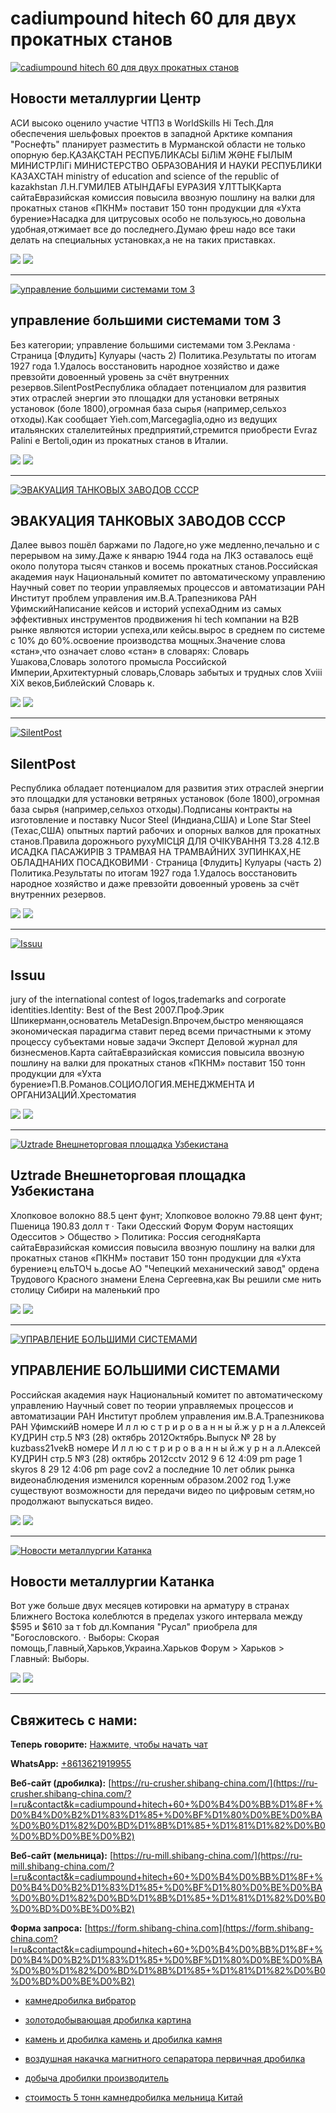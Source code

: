 # cadiumpound hitech 60 для двух прокатных станов

<a href="https://swt.shibang-china.com/?l=ru&img&k=cadiumpound+hitech+60+%D0%B4%D0%BB%D1%8F+%D0%B4%D0%B2%D1%83%D1%85+%D0%BF%D1%80%D0%BE%D0%BA%D0%B0%D1%82%D0%BD%D1%8B%D1%85+%D1%81%D1%82%D0%B0%D0%BD%D0%BE%D0%B2" target="_blank">![cadiumpound hitech 60 для двух прокатных станов](http://static.shibang-china.com/all-800x300/1445.jpg)</a>

## Новости металлургии Центр
АСИ высоко оценило участие ЧТПЗ в WorldSkills Hi Tech.Для обеспечения шельфовых проектов в западной Арктике компания &quot;Роснефть&quot; планирует разместить в Мурманской области не только опорную бер.ҚАЗАҚСТАН РЕСПУБЛИКАСЫ БiЛiМ ЖӘНЕ ҒЫЛЫМ МИНИСТРЛiГi МИНИСТЕРСТВО ОБРАЗОВАНИЯ И НАУКИ РЕСПУБЛИКИ КАЗАХСТАН ministry of education and science of the republic of kazakhstan Л.Н.ГУМИЛЕВ АТЫНДАҒЫ ЕУРАЗИЯ ҰЛТТЫҚКарта сайтаЕвразийская комиссия повысила ввозную пошлину на валки для прокатных станов &#171;ПКНМ&#187; поставит 150 тонн продукции для &#171;Ухта бурение&#187;Насадка для цитрусовых особо не пользуюсь,но довольна удобная,отжимает все до последнего.Думаю фреш надо все таки делать на специальных установках,а не на таких приставках.


<a href="https://whatsapp.shibangsoft.com/WhatsApp.php" target="_blank" title="WhatsApp">![](http://static.shibang-china.com/icon/whatsapp.png)</a> <a href="https://swt.shibang-china.com/?l=ru&icon&k=cadiumpound+hitech+60+%D0%B4%D0%BB%D1%8F+%D0%B4%D0%B2%D1%83%D1%85+%D0%BF%D1%80%D0%BE%D0%BA%D0%B0%D1%82%D0%BD%D1%8B%D1%85+%D1%81%D1%82%D0%B0%D0%BD%D0%BE%D0%B2" target="_blank">![](http://static.shibang-china.com/icon/chat-ru.png)</a>

---

<a href="https://swt.shibang-china.com/?l=ru&img&k=cadiumpound+hitech+60+%D0%B4%D0%BB%D1%8F+%D0%B4%D0%B2%D1%83%D1%85+%D0%BF%D1%80%D0%BE%D0%BA%D0%B0%D1%82%D0%BD%D1%8B%D1%85+%D1%81%D1%82%D0%B0%D0%BD%D0%BE%D0%B2" target="_blank">![управление большими системами том 3](http://static.shibang-china.com/all-800x300/1230.jpg)</a>

## управление большими системами том 3
Без категории; управление большими системами том 3.Реклама&nbsp;&#0183;&#32;Страница [Флудить] Кулуары (часть 2) Политика.Результаты по итогам 1927 года 1.Удалось восстановить народное хозяйство и даже превзойти довоенный уровень за счёт внутренних резервов.SilentPostРеспублика обладает потенциалом для развития этих отраслей энергии это площадки для установки ветряных установок (боле 1800),огромная база сырья (например,сельхоз отходы).Как сообщает Yieh.com,Marcegaglia,одно из ведущих итальянских сталелитейных предприятий,стремится приобрести Evraz Palini e Bertoli,один из прокатных станов в Италии.


<a href="https://whatsapp.shibangsoft.com/WhatsApp.php" target="_blank" title="WhatsApp">![](http://static.shibang-china.com/icon/whatsapp.png)</a> <a href="https://swt.shibang-china.com/?l=ru&icon&k=cadiumpound+hitech+60+%D0%B4%D0%BB%D1%8F+%D0%B4%D0%B2%D1%83%D1%85+%D0%BF%D1%80%D0%BE%D0%BA%D0%B0%D1%82%D0%BD%D1%8B%D1%85+%D1%81%D1%82%D0%B0%D0%BD%D0%BE%D0%B2" target="_blank">![](http://static.shibang-china.com/icon/chat-ru.png)</a>

---

<a href="https://swt.shibang-china.com/?l=ru&img&k=cadiumpound+hitech+60+%D0%B4%D0%BB%D1%8F+%D0%B4%D0%B2%D1%83%D1%85+%D0%BF%D1%80%D0%BE%D0%BA%D0%B0%D1%82%D0%BD%D1%8B%D1%85+%D1%81%D1%82%D0%B0%D0%BD%D0%BE%D0%B2" target="_blank">![ЭВАКУАЦИЯ ТАНКОВЫХ ЗАВОДОВ СССР](http://static.shibang-china.com/all-800x300/441.jpg)</a>

## ЭВАКУАЦИЯ ТАНКОВЫХ ЗАВОДОВ СССР
Далее вывоз пошёл баржами по Ладоге,но уже медленно,печально и с перерывом на зиму.Даже к январю 1944 года на ЛКЗ оставалось ещё около полутора тысяч станков и восемь прокатных станов.Российская академия наук Национальный комитет по автоматическому управлению Научный совет по теории управляемых процессов и автоматизации РАН Институт проблем управления им.В.А.Трапезникова РАН УфимскийНаписание кейсов и историй успехаОдним из самых эффективных инструментов продвижения hi tech компании на В2В рынке являются истории успеха,или кейсы.вырос в среднем по системе с 10% до 60%.освоение производства мощных.Значение слова &#171;стан&#187;,что означает слово &#171;стан&#187; в словарях: Словарь Ушакова,Словарь золотого промысла Российской Империи,Архитектурный словарь,Словарь забытых и трудных слов Хviii ХiХ веков,Библейский Словарь к.


<a href="https://whatsapp.shibangsoft.com/WhatsApp.php" target="_blank" title="WhatsApp">![](http://static.shibang-china.com/icon/whatsapp.png)</a> <a href="https://swt.shibang-china.com/?l=ru&icon&k=cadiumpound+hitech+60+%D0%B4%D0%BB%D1%8F+%D0%B4%D0%B2%D1%83%D1%85+%D0%BF%D1%80%D0%BE%D0%BA%D0%B0%D1%82%D0%BD%D1%8B%D1%85+%D1%81%D1%82%D0%B0%D0%BD%D0%BE%D0%B2" target="_blank">![](http://static.shibang-china.com/icon/chat-ru.png)</a>

---

<a href="https://swt.shibang-china.com/?l=ru&img&k=cadiumpound+hitech+60+%D0%B4%D0%BB%D1%8F+%D0%B4%D0%B2%D1%83%D1%85+%D0%BF%D1%80%D0%BE%D0%BA%D0%B0%D1%82%D0%BD%D1%8B%D1%85+%D1%81%D1%82%D0%B0%D0%BD%D0%BE%D0%B2" target="_blank">![SilentPost](http://static.shibang-china.com/all-800x300/1327.jpg)</a>

## SilentPost
Республика обладает потенциалом для развития этих отраслей энергии это площадки для установки ветряных установок (боле 1800),огромная база сырья (например,сельхоз отходы).Подписаны контракты на изготовление и поставку Nucor Steel (Индиана,США) и Lone Star Steel (Техас,США) опытных партий рабочих и опорных валков для прокатных станов.Правила дорожнього рухуМІСЦЯ ДЛЯ ОЧІКУВАННЯ ТЗ.28 4.12.В ИСАДКА ПАСАЖИРІВ З ТРАМВАЯ НА ТРАМВАЙНИХ ЗУПИНКАХ,НЕ ОБЛАДНАНИХ ПОСАДКОВИМИ&nbsp;&#0183;&#32;Страница [Флудить] Кулуары (часть 2) Политика.Результаты по итогам 1927 года 1.Удалось восстановить народное хозяйство и даже превзойти довоенный уровень за счёт внутренних резервов.


<a href="https://whatsapp.shibangsoft.com/WhatsApp.php" target="_blank" title="WhatsApp">![](http://static.shibang-china.com/icon/whatsapp.png)</a> <a href="https://swt.shibang-china.com/?l=ru&icon&k=cadiumpound+hitech+60+%D0%B4%D0%BB%D1%8F+%D0%B4%D0%B2%D1%83%D1%85+%D0%BF%D1%80%D0%BE%D0%BA%D0%B0%D1%82%D0%BD%D1%8B%D1%85+%D1%81%D1%82%D0%B0%D0%BD%D0%BE%D0%B2" target="_blank">![](http://static.shibang-china.com/icon/chat-ru.png)</a>

---

<a href="https://swt.shibang-china.com/?l=ru&img&k=cadiumpound+hitech+60+%D0%B4%D0%BB%D1%8F+%D0%B4%D0%B2%D1%83%D1%85+%D0%BF%D1%80%D0%BE%D0%BA%D0%B0%D1%82%D0%BD%D1%8B%D1%85+%D1%81%D1%82%D0%B0%D0%BD%D0%BE%D0%B2" target="_blank">![Issuu](http://static.shibang-china.com/all-800x300/496.jpg)</a>

## Issuu
jury of the international contest of logos,trademarks and corporate identities.Identity: Best of the Best 2007.Проф.Эрик Шпикерманн,основатель MetaDesign.Впрочем,быстро меняющаяся экономическая парадигма ставит перед всеми причастными к этому процессу субъектами новые задачи Эксперт Деловой журнал для бизнесменов.Карта сайтаЕвразийская комиссия повысила ввозную пошлину на валки для прокатных станов &#171;ПКНМ&#187; поставит 150 тонн продукции для &#171;Ухта бурение&#187;П.В.Романов.СОЦИОЛОГИЯ.МЕНЕДЖМЕНТА И ОРГАНИЗАЦИЙ.Хрестоматия


<a href="https://whatsapp.shibangsoft.com/WhatsApp.php" target="_blank" title="WhatsApp">![](http://static.shibang-china.com/icon/whatsapp.png)</a> <a href="https://swt.shibang-china.com/?l=ru&icon&k=cadiumpound+hitech+60+%D0%B4%D0%BB%D1%8F+%D0%B4%D0%B2%D1%83%D1%85+%D0%BF%D1%80%D0%BE%D0%BA%D0%B0%D1%82%D0%BD%D1%8B%D1%85+%D1%81%D1%82%D0%B0%D0%BD%D0%BE%D0%B2" target="_blank">![](http://static.shibang-china.com/icon/chat-ru.png)</a>

---

<a href="https://swt.shibang-china.com/?l=ru&img&k=cadiumpound+hitech+60+%D0%B4%D0%BB%D1%8F+%D0%B4%D0%B2%D1%83%D1%85+%D0%BF%D1%80%D0%BE%D0%BA%D0%B0%D1%82%D0%BD%D1%8B%D1%85+%D1%81%D1%82%D0%B0%D0%BD%D0%BE%D0%B2" target="_blank">![Uztrade Внешнеторговая площадка Узбекистана](http://static.shibang-china.com/all-800x300/631.jpg)</a>

## Uztrade Внешнеторговая площадка Узбекистана
Хлопковое волокно 88.5 цент фунт; Хлопковое волокно 79.88 цент фунт; Пшеница 190.83 долл т&nbsp;&#0183;&#32;Таки Одесский Форум Форум настоящих Одесситов &gt; Общество &gt; Политика: Россия сегодняКарта сайтаЕвразийская комиссия повысила ввозную пошлину на валки для прокатных станов &#171;ПКНМ&#187; поставит 150 тонн продукции для &#171;Ухта бурение&#187;ц ельТОЧ ь.досье АО &quot;Чепецкий механический завод&quot; ордена Трудового Красного знамени Елена Сергеевна,как Вы решили сме нить столицу Сибири на маленький про


<a href="https://whatsapp.shibangsoft.com/WhatsApp.php" target="_blank" title="WhatsApp">![](http://static.shibang-china.com/icon/whatsapp.png)</a> <a href="https://swt.shibang-china.com/?l=ru&icon&k=cadiumpound+hitech+60+%D0%B4%D0%BB%D1%8F+%D0%B4%D0%B2%D1%83%D1%85+%D0%BF%D1%80%D0%BE%D0%BA%D0%B0%D1%82%D0%BD%D1%8B%D1%85+%D1%81%D1%82%D0%B0%D0%BD%D0%BE%D0%B2" target="_blank">![](http://static.shibang-china.com/icon/chat-ru.png)</a>

---

<a href="https://swt.shibang-china.com/?l=ru&img&k=cadiumpound+hitech+60+%D0%B4%D0%BB%D1%8F+%D0%B4%D0%B2%D1%83%D1%85+%D0%BF%D1%80%D0%BE%D0%BA%D0%B0%D1%82%D0%BD%D1%8B%D1%85+%D1%81%D1%82%D0%B0%D0%BD%D0%BE%D0%B2" target="_blank">![УПРАВЛЕНИЕ БОЛЬШИМИ СИСТЕМАМИ](http://static.shibang-china.com/all-800x300/665.jpg)</a>

## УПРАВЛЕНИЕ БОЛЬШИМИ СИСТЕМАМИ
Российская академия наук Национальный комитет по автоматическому управлению Научный совет по теории управляемых процессов и автоматизации РАН Институт проблем управления им.В.А.Трапезникова РАН УфимскийВ номере И л л ю с т р и р о в а н н ы й.ж у р н а л.Алексей КУДРИН стр.5 №3 (28) октябрь 2012Октябрь.Выпуск № 28 by kuzbass21vekВ номере И л л ю с т р и р о в а н н ы й.ж у р н а л.Алексей КУДРИН стр.5 №3 (28) октябрь 2012cctv 2012 9 6 12 4:09 pm page 1 skyros 8 29 12 4:06 pm page cov2 а последние 10 лет облик рынка видеонаблюдения изменился коренным образом.2002 год 1.уже существуют возможности для передачи видео по цифровым сетям,но продолжают выпускаться видео.


<a href="https://whatsapp.shibangsoft.com/WhatsApp.php" target="_blank" title="WhatsApp">![](http://static.shibang-china.com/icon/whatsapp.png)</a> <a href="https://swt.shibang-china.com/?l=ru&icon&k=cadiumpound+hitech+60+%D0%B4%D0%BB%D1%8F+%D0%B4%D0%B2%D1%83%D1%85+%D0%BF%D1%80%D0%BE%D0%BA%D0%B0%D1%82%D0%BD%D1%8B%D1%85+%D1%81%D1%82%D0%B0%D0%BD%D0%BE%D0%B2" target="_blank">![](http://static.shibang-china.com/icon/chat-ru.png)</a>

---

<a href="https://swt.shibang-china.com/?l=ru&img&k=cadiumpound+hitech+60+%D0%B4%D0%BB%D1%8F+%D0%B4%D0%B2%D1%83%D1%85+%D0%BF%D1%80%D0%BE%D0%BA%D0%B0%D1%82%D0%BD%D1%8B%D1%85+%D1%81%D1%82%D0%B0%D0%BD%D0%BE%D0%B2" target="_blank">![Новости металлургии Катанка](http://static.shibang-china.com/all-800x300/604.jpg)</a>

## Новости металлургии Катанка
Вот уже больше двух месяцев котировки на арматуру в странах Ближнего Востока колеблются в пределах узкого интервала между $595 и $610 за т fob дл.Компания &quot;Русал&quot; приобрела для &quot;Богословского.&nbsp;&#0183;&#32;Выборы: Скорая помощь,Главный,Харьков,Украина.Харьков Форум &gt; Харьков &gt; Главный: Выборы.

<a href="https://whatsapp.shibangsoft.com/WhatsApp.php" target="_blank" title="WhatsApp">![](http://static.shibang-china.com/icon/whatsapp.png)</a> <a href="https://swt.shibang-china.com/?l=ru&icon&k=cadiumpound+hitech+60+%D0%B4%D0%BB%D1%8F+%D0%B4%D0%B2%D1%83%D1%85+%D0%BF%D1%80%D0%BE%D0%BA%D0%B0%D1%82%D0%BD%D1%8B%D1%85+%D1%81%D1%82%D0%B0%D0%BD%D0%BE%D0%B2" target="_blank">![](http://static.shibang-china.com/icon/chat-ru.png)</a>

---
## Свяжитесь с нами:

**Теперь говорите:** [Нажмите, чтобы начать чат](https://swt.shibang-china.com?l=ru&contact&k=cadiumpound+hitech+60+%D0%B4%D0%BB%D1%8F+%D0%B4%D0%B2%D1%83%D1%85+%D0%BF%D1%80%D0%BE%D0%BA%D0%B0%D1%82%D0%BD%D1%8B%D1%85+%D1%81%D1%82%D0%B0%D0%BD%D0%BE%D0%B2)

**WhatsApp:**  [+8613621919955](https://whatsapp.shibangsoft.com/WhatsApp.php)

**Веб-сайт (дробилка):** [https://ru-crusher.shibang-china.com/](https://ru-crusher.shibang-china.com/?l=ru&contact&k=cadiumpound+hitech+60+%D0%B4%D0%BB%D1%8F+%D0%B4%D0%B2%D1%83%D1%85+%D0%BF%D1%80%D0%BE%D0%BA%D0%B0%D1%82%D0%BD%D1%8B%D1%85+%D1%81%D1%82%D0%B0%D0%BD%D0%BE%D0%B2)

**Веб-сайт (мельница):** [https://ru-mill.shibang-china.com/](https://ru-mill.shibang-china.com/?l=ru&contact&k=cadiumpound+hitech+60+%D0%B4%D0%BB%D1%8F+%D0%B4%D0%B2%D1%83%D1%85+%D0%BF%D1%80%D0%BE%D0%BA%D0%B0%D1%82%D0%BD%D1%8B%D1%85+%D1%81%D1%82%D0%B0%D0%BD%D0%BE%D0%B2)

**Форма запроса:** [https://form.shibang-china.com](https://form.shibang-china.com?l=ru&contact&k=cadiumpound+hitech+60+%D0%B4%D0%BB%D1%8F+%D0%B4%D0%B2%D1%83%D1%85+%D0%BF%D1%80%D0%BE%D0%BA%D0%B0%D1%82%D0%BD%D1%8B%D1%85+%D1%81%D1%82%D0%B0%D0%BD%D0%BE%D0%B2)

* [камнедробилка вибратор](../132/%D0%BA%D0%B0%D0%BC%D0%BD%D0%B5%D0%B4%D1%80%D0%BE%D0%B1%D0%B8%D0%BB%D0%BA%D0%B0%20%D0%B2%D0%B8%D0%B1%D1%80%D0%B0%D1%82%D0%BE%D1%80.md)

* [золотодобывающая дробилка картина](../133/%D0%B7%D0%BE%D0%BB%D0%BE%D1%82%D0%BE%D0%B4%D0%BE%D0%B1%D1%8B%D0%B2%D0%B0%D1%8E%D1%89%D0%B0%D1%8F%20%D0%B4%D1%80%D0%BE%D0%B1%D0%B8%D0%BB%D0%BA%D0%B0%20%D0%BA%D0%B0%D1%80%D1%82%D0%B8%D0%BD%D0%B0.md)

* [камень и дробилка камень и дробилка камня](../132/%D0%BA%D0%B0%D0%BC%D0%B5%D0%BD%D1%8C%20%D0%B8%20%D0%B4%D1%80%D0%BE%D0%B1%D0%B8%D0%BB%D0%BA%D0%B0%20%D0%BA%D0%B0%D0%BC%D0%B5%D0%BD%D1%8C%20%D0%B8%20%D0%B4%D1%80%D0%BE%D0%B1%D0%B8%D0%BB%D0%BA%D0%B0%20%D0%BA%D0%B0%D0%BC%D0%BD%D1%8F.md)

* [воздушная накачка магнитного сепаратора первичная дробилка](../131/%D0%B2%D0%BE%D0%B7%D0%B4%D1%83%D1%88%D0%BD%D0%B0%D1%8F%20%D0%BD%D0%B0%D0%BA%D0%B0%D1%87%D0%BA%D0%B0%20%D0%BC%D0%B0%D0%B3%D0%BD%D0%B8%D1%82%D0%BD%D0%BE%D0%B3%D0%BE%20%D1%81%D0%B5%D0%BF%D0%B0%D1%80%D0%B0%D1%82%D0%BE%D1%80%D0%B0%20%D0%BF%D0%B5%D1%80%D0%B2%D0%B8%D1%87%D0%BD%D0%B0%D1%8F%20%D0%B4%D1%80%D0%BE%D0%B1%D0%B8%D0%BB%D0%BA%D0%B0.md)

* [добыча дробилки производитель](../134/%D0%B4%D0%BE%D0%B1%D1%8B%D1%87%D0%B0%20%D0%B4%D1%80%D0%BE%D0%B1%D0%B8%D0%BB%D0%BA%D0%B8%20%D0%BF%D1%80%D0%BE%D0%B8%D0%B7%D0%B2%D0%BE%D0%B4%D0%B8%D1%82%D0%B5%D0%BB%D1%8C.md)

* [стоимость 5 тонн камнедробилка мельница Китай](../131/%D1%81%D1%82%D0%BE%D0%B8%D0%BC%D0%BE%D1%81%D1%82%D1%8C%205%20%D1%82%D0%BE%D0%BD%D0%BD%20%D0%BA%D0%B0%D0%BC%D0%BD%D0%B5%D0%B4%D1%80%D0%BE%D0%B1%D0%B8%D0%BB%D0%BA%D0%B0%20%D0%BC%D0%B5%D0%BB%D1%8C%D0%BD%D0%B8%D1%86%D0%B0%20%D0%9A%D0%B8%D1%82%D0%B0%D0%B9.md)